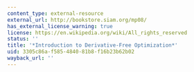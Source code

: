```yaml
---
content_type: external-resource
external_url: http://bookstore.siam.org/mp08/
has_external_license_warning: true
license: https://en.wikipedia.org/wiki/All_rights_reserved
status: ''
title: '*Introduction to Derivative-Free Optimization*'
uid: 3305c86a-f585-4840-81b8-f16b23b62b02
wayback_url: ''
---
```

